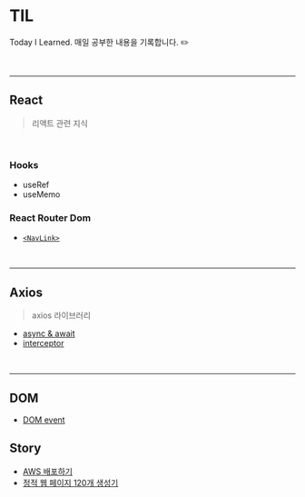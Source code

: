 # TIL
Today I Learned. 매일 공부한 내용을 기록합니다. ✏️

<br>


***
## React
> 리액트 관련 지식
>
<br>

### Hooks
- useRef
- useMemo
  
### React Router Dom
- [`<NavLink>`](https://github.com/llqqssttyy/TIL/blob/main/React/React%20Router%20Dom/NavLink.md)

<br>


***
## Axios
> axios 라이브러리
- [async & await](https://github.com/llqqssttyy/TIL/blob/main/Axios/Async-Await.md)
- [interceptor](https://github.com/llqqssttyy/TIL/blob/main/Axios/ResponseInterceptor.md)

<br>

*** 
## DOM
- [DOM event](https://github.com/llqqssttyy/TIL/blob/main/DOM/dom-event.md)

## Story
- [AWS 배포하기](https://github.com/llqqssttyy/TIL/blob/main/Story/Build.md)
- [정적 웹 페이지 120개 생성기](https://github.com/llqqssttyy/TIL/blob/main/Story/StaticPage.md)